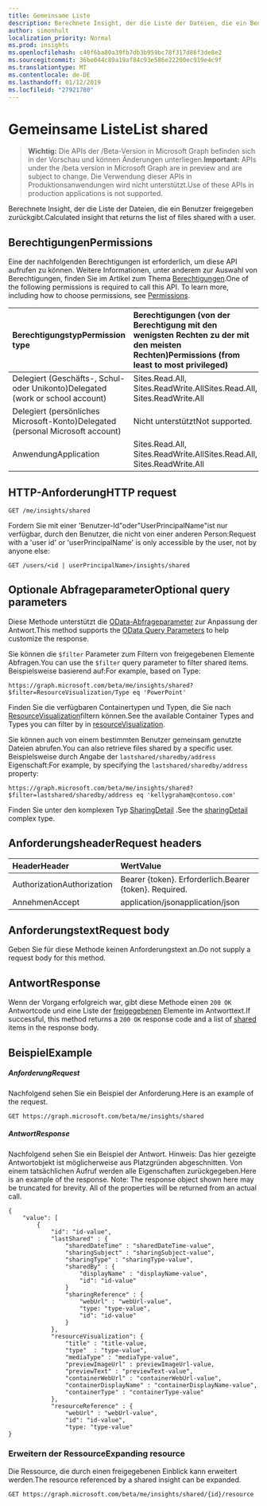 ```yaml
---
title: Gemeinsame Liste
description: Berechnete Insight, der die Liste der Dateien, die ein Benutzer freigegeben zurückgibt.
author: simonhult
localization_priority: Normal
ms.prod: insights
ms.openlocfilehash: c40f6ba80a39fb7db3b959bc78f317d86f3de8e2
ms.sourcegitcommit: 36be044c89a19af84c93e586e22200ec919e4c9f
ms.translationtype: MT
ms.contentlocale: de-DE
ms.lasthandoff: 01/12/2019
ms.locfileid: "27921780"
---
```

# <a name="list-shared"></a><span data-ttu-id="f43d9-103">Gemeinsame Liste</span><span class="sxs-lookup"><span data-stu-id="f43d9-103">List shared</span></span>

> <span data-ttu-id="f43d9-104">**Wichtig:** Die APIs der /Beta-Version in Microsoft Graph befinden sich in der Vorschau und können Änderungen unterliegen.</span><span class="sxs-lookup"><span data-stu-id="f43d9-104">**Important:** APIs under the /beta version in Microsoft Graph are in preview and are subject to change.</span></span> <span data-ttu-id="f43d9-105">Die Verwendung dieser APIs in Produktionsanwendungen wird nicht unterstützt.</span><span class="sxs-lookup"><span data-stu-id="f43d9-105">Use of these APIs in production applications is not supported.</span></span>

<span data-ttu-id="f43d9-106">Berechnete Insight, der die Liste der Dateien, die ein Benutzer freigegeben zurückgibt.</span><span class="sxs-lookup"><span data-stu-id="f43d9-106">Calculated insight that returns the list of files shared with a user.</span></span>

## <a name="permissions"></a><span data-ttu-id="f43d9-107">Berechtigungen</span><span class="sxs-lookup"><span data-stu-id="f43d9-107">Permissions</span></span>
<span data-ttu-id="f43d9-p102">Eine der nachfolgenden Berechtigungen ist erforderlich, um diese API aufrufen zu können. Weitere Informationen, unter anderem zur Auswahl von Berechtigungen, finden Sie im Artikel zum Thema [Berechtigungen](/graph/permissions-reference).</span><span class="sxs-lookup"><span data-stu-id="f43d9-p102">One of the following permissions is required to call this API. To learn more, including how to choose permissions, see [Permissions](/graph/permissions-reference).</span></span>

|<span data-ttu-id="f43d9-110">Berechtigungstyp</span><span class="sxs-lookup"><span data-stu-id="f43d9-110">Permission type</span></span>      | <span data-ttu-id="f43d9-111">Berechtigungen (von der Berechtigung mit den wenigsten Rechten zu der mit den meisten Rechten)</span><span class="sxs-lookup"><span data-stu-id="f43d9-111">Permissions (from least to most privileged)</span></span>              |
|:--------------------|:---------------------------------------------------------|
|<span data-ttu-id="f43d9-112">Delegiert (Geschäfts-, Schul- oder Unikonto)</span><span class="sxs-lookup"><span data-stu-id="f43d9-112">Delegated (work or school account)</span></span> | <span data-ttu-id="f43d9-113">Sites.Read.All, Sites.ReadWrite.All</span><span class="sxs-lookup"><span data-stu-id="f43d9-113">Sites.Read.All, Sites.ReadWrite.All</span></span>    |
|<span data-ttu-id="f43d9-114">Delegiert (persönliches Microsoft-Konto)</span><span class="sxs-lookup"><span data-stu-id="f43d9-114">Delegated (personal Microsoft account)</span></span> | <span data-ttu-id="f43d9-115">Nicht unterstützt</span><span class="sxs-lookup"><span data-stu-id="f43d9-115">Not supported.</span></span>    |
|<span data-ttu-id="f43d9-116">Anwendung</span><span class="sxs-lookup"><span data-stu-id="f43d9-116">Application</span></span> | <span data-ttu-id="f43d9-117">Sites.Read.All, Sites.ReadWrite.All</span><span class="sxs-lookup"><span data-stu-id="f43d9-117">Sites.Read.All, Sites.ReadWrite.All</span></span> |

## <a name="http-request"></a><span data-ttu-id="f43d9-118">HTTP-Anforderung</span><span class="sxs-lookup"><span data-stu-id="f43d9-118">HTTP request</span></span>
```http
GET /me/insights/shared
```
<span data-ttu-id="f43d9-119">Fordern Sie mit einer 'Benutzer-Id"oder"UserPrincipalName"ist nur verfügbar, durch den Benutzer, die nicht von einer anderen Person:</span><span class="sxs-lookup"><span data-stu-id="f43d9-119">Request with a 'user id' or 'userPrincipalName' is only accessible by the user, not by anyone else:</span></span>
```http
GET /users/<id | userPrincipalName>/insights/shared
```

## <a name="optional-query-parameters"></a><span data-ttu-id="f43d9-120">Optionale Abfrageparameter</span><span class="sxs-lookup"><span data-stu-id="f43d9-120">Optional query parameters</span></span>
<span data-ttu-id="f43d9-121">Diese Methode unterstützt die [OData-Abfrageparameter](https://developer.microsoft.com/graph/docs/concepts/query_parameters) zur Anpassung der Antwort.</span><span class="sxs-lookup"><span data-stu-id="f43d9-121">This method supports the [OData Query Parameters](https://developer.microsoft.com/graph/docs/concepts/query_parameters) to help customize the response.</span></span>

<span data-ttu-id="f43d9-122">Sie können die `$filter` Parameter zum Filtern von freigegebenen Elemente Abfragen.</span><span class="sxs-lookup"><span data-stu-id="f43d9-122">You can use the `$filter` query parameter to filter shared items.</span></span> <span data-ttu-id="f43d9-123">Beispielsweise basierend auf:</span><span class="sxs-lookup"><span data-stu-id="f43d9-123">For example, based on Type:</span></span>

`https://graph.microsoft.com/beta/me/insights/shared?$filter=ResourceVisualization/Type eq 'PowerPoint'`

<span data-ttu-id="f43d9-124">Finden Sie die verfügbaren Containertypen und Typen, die Sie nach [ResourceVisualization](../resources/insights-resourcevisualization.md)filtern können.</span><span class="sxs-lookup"><span data-stu-id="f43d9-124">See the available Container Types and Types you can filter by in [resourceVisualization](../resources/insights-resourcevisualization.md).</span></span>

<span data-ttu-id="f43d9-125">Sie können auch von einem bestimmten Benutzer gemeinsam genutzte Dateien abrufen.</span><span class="sxs-lookup"><span data-stu-id="f43d9-125">You can also retrieve files shared by a specific user.</span></span> <span data-ttu-id="f43d9-126">Beispielsweise durch Angabe der `lastshared/sharedby/address` Eigenschaft:</span><span class="sxs-lookup"><span data-stu-id="f43d9-126">For example, by specifying the `lastshared/sharedby/address` property:</span></span>

`https://graph.microsoft.com/beta/me/insights/shared?$filter=lastshared/sharedby/address eq 'kellygraham@contoso.com'`

<span data-ttu-id="f43d9-127">Finden Sie unter den komplexen Typ [SharingDetail](../resources/insights-sharingdetail.md) .</span><span class="sxs-lookup"><span data-stu-id="f43d9-127">See the [sharingDetail](../resources/insights-sharingdetail.md) complex type.</span></span>


## <a name="request-headers"></a><span data-ttu-id="f43d9-128">Anforderungsheader</span><span class="sxs-lookup"><span data-stu-id="f43d9-128">Request headers</span></span>
| <span data-ttu-id="f43d9-129">Header</span><span class="sxs-lookup"><span data-stu-id="f43d9-129">Header</span></span>       |  <span data-ttu-id="f43d9-130">Wert</span><span class="sxs-lookup"><span data-stu-id="f43d9-130">Value</span></span>|
|:-------------|:------|
| <span data-ttu-id="f43d9-131">Authorization</span><span class="sxs-lookup"><span data-stu-id="f43d9-131">Authorization</span></span>  | <span data-ttu-id="f43d9-p105">Bearer {token}. Erforderlich.</span><span class="sxs-lookup"><span data-stu-id="f43d9-p105">Bearer {token}. Required.</span></span>|
| <span data-ttu-id="f43d9-134">Annehmen</span><span class="sxs-lookup"><span data-stu-id="f43d9-134">Accept</span></span>  | <span data-ttu-id="f43d9-135">application/json</span><span class="sxs-lookup"><span data-stu-id="f43d9-135">application/json</span></span>|

## <a name="request-body"></a><span data-ttu-id="f43d9-136">Anforderungstext</span><span class="sxs-lookup"><span data-stu-id="f43d9-136">Request body</span></span>
<span data-ttu-id="f43d9-137">Geben Sie für diese Methode keinen Anforderungstext an.</span><span class="sxs-lookup"><span data-stu-id="f43d9-137">Do not supply a request body for this method.</span></span>

## <a name="response"></a><span data-ttu-id="f43d9-138">Antwort</span><span class="sxs-lookup"><span data-stu-id="f43d9-138">Response</span></span>

<span data-ttu-id="f43d9-139">Wenn der Vorgang erfolgreich war, gibt diese Methode einen `200 OK` Antwortcode und eine Liste der [freigegebenen](../resources/insights-shared.md) Elemente im Antworttext.</span><span class="sxs-lookup"><span data-stu-id="f43d9-139">If successful, this method returns a `200 OK` response code and a list of [shared](../resources/insights-shared.md) items in the response body.</span></span>
## <a name="example"></a><span data-ttu-id="f43d9-140">Beispiel</span><span class="sxs-lookup"><span data-stu-id="f43d9-140">Example</span></span>

##### <a name="request"></a><span data-ttu-id="f43d9-141">Anforderung</span><span class="sxs-lookup"><span data-stu-id="f43d9-141">Request</span></span>

<span data-ttu-id="f43d9-142">Nachfolgend sehen Sie ein Beispiel der Anforderung.</span><span class="sxs-lookup"><span data-stu-id="f43d9-142">Here is an example of the request.</span></span>
```http
GET https://graph.microsoft.com/beta/me/insights/shared
```

##### <a name="response"></a><span data-ttu-id="f43d9-143">Antwort</span><span class="sxs-lookup"><span data-stu-id="f43d9-143">Response</span></span>

<span data-ttu-id="f43d9-p106">Nachfolgend sehen Sie ein Beispiel der Antwort. Hinweis: Das hier gezeigte Antwortobjekt ist möglicherweise aus Platzgründen abgeschnitten. Von einem tatsächlichen Aufruf werden alle Eigenschaften zurückgegeben.</span><span class="sxs-lookup"><span data-stu-id="f43d9-p106">Here is an example of the response. Note: The response object shown here may be truncated for brevity. All of the properties will be returned from an actual call.</span></span>
```http
{
    "value": [
        {   
            "id": "id-value",
            "lastShared" : { 
                "sharedDateTime" : "sharedDateTime-value",  
                "sharingSubject" : "sharingSubject-value",
                "sharingType" : "sharingType-value", 
                "sharedBy" : { 
                    "displayName" : "displayName-value", 
                    "id": "id-value" 
                }
                "sharingReference" : { 
                    "webUrl" : "webUrl-value",
                    "type: "type-value", 
                    "id": "id-value"
                } 
            },
            "resourceVisualization": { 
                "title" : "title-value, 
                "type"  : "type-value",
                "mediaType" : "mediaType-value",
                "previewImageUrl" : previewImageUrl-value, 
                "previewText" : "previewText-value", 
                "containerWebUrl" : "containerWebUrl-value", 
                "containerDisplayName" : "containerDisplayName-value", 
                "containerType" : "containerType-value" 
            }, 
            "resourceReference" : { 
                "webUrl" : "webUrl-value", 
                "id": "id-value", 
                "type: "type-value" 
}
```

### <a name="expanding-resource"></a><span data-ttu-id="f43d9-147">Erweitern der Ressource</span><span class="sxs-lookup"><span data-stu-id="f43d9-147">Expanding resource</span></span>
<span data-ttu-id="f43d9-148">Die Ressource, die durch einen freigegebenen Einblick kann erweitert werden.</span><span class="sxs-lookup"><span data-stu-id="f43d9-148">The resource referenced by a shared insight can be expanded.</span></span>
```http
GET https://graph.microsoft.com/beta/me/insights/shared/{id}/resource
```
